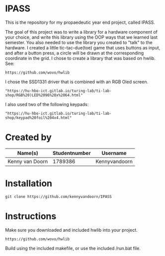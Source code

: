 # IPASS
This is the repository for my propaedeutic year end project, called IPASS.

The goal of this project was to write a library for a hardware component of your choice,
and write this library using the OOP ways that we learned last semester.
You also needed to use the library you created to "talk" to the hardware.
I created a little tic-tac-due(toe) game that uses buttons as input, and after a button press,
a circle will be drawn at the corresponding coordinate in the grid.
I chose to create a library that was based on hwlib.
See:
```
https://github.com/wovo/hwlib
```

I chose the SSD1331 driver that is combined with an RGB Oled screen.
```
"https://hu-hbo-ict.gitlab.io/turing-lab/ti-lab-shop/RGB%20)LED%2096%20x%2064.html"
```

I also used two of the following keypads:
```
"https://hu-hbo-ict.gitlab.io/turing-lab/ti-lab-shop/keypad%20foil%204x4.html"
```

# Created by
| Name(s)              | Studentnumber | Username       |
| -------------------- | ------------- | -------------- |
| Kenny van Doorn      | 1789386       | Kennyvandoorn  |


# Installation
```git
git clone https://github.com/kennyvandoorn/IPASS
```
# Instructions
Make sure you downloaded and included hwlib into your project. 
```
https://github.com/wovo/hwlib
```

Build using the included makefile, or use the included /run.bat file.
